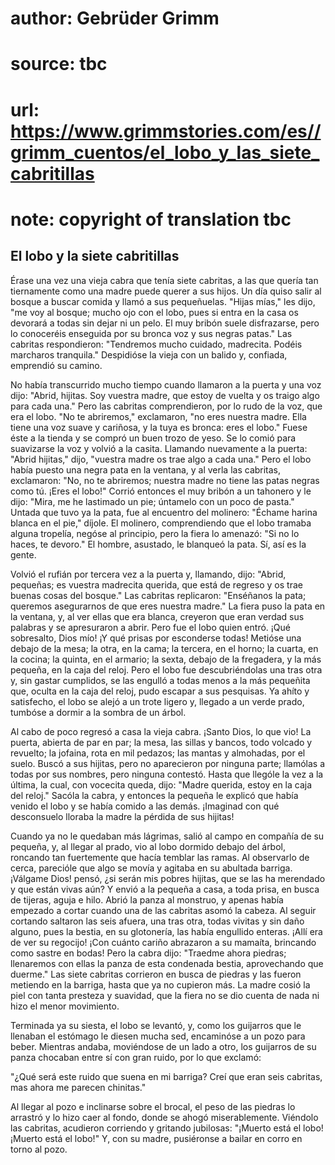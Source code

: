 # author: Gebrüder Grimm
# source: tbc
# url: https://www.grimmstories.com/es//grimm_cuentos/el_lobo_y_las_siete_cabritillas
# note: copyright of translation tbc

## El lobo y la siete cabritillas 

Érase una vez una vieja cabra que tenía siete cabritas, a las que quería
tan tiernamente como una madre puede querer a sus hijos. Un día quiso
salir al bosque a buscar comida y llamó a sus pequeñuelas. "Hijas
mías," les dijo, "me voy al bosque; mucho ojo con el lobo, pues si
entra en la casa os devorará a todas sin dejar ni un pelo. El muy bribón
suele disfrazarse, pero lo conoceréis enseguida por su bronca voz y sus
negras patas." Las cabritas respondieron: "Tendremos mucho cuidado,
madrecita. Podéis marcharos tranquila." Despidióse la vieja con un
balido y, confiada, emprendió su camino.

No había transcurrido mucho tiempo cuando llamaron a la puerta y una voz
dijo: "Abrid, hijitas. Soy vuestra madre, que estoy de vuelta y os
traigo algo para cada una." Pero las cabritas comprendieron, por lo
rudo de la voz, que era el lobo. "No te abriremos," exclamaron, "no
eres nuestra madre. Ella tiene una voz suave y cariñosa, y la tuya es
bronca: eres el lobo." Fuese éste a la tienda y se compró un buen trozo
de yeso. Se lo comió para suavizarse la voz y volvió a la casita.
Llamando nuevamente a la puerta: "Abrid hijitas," dijo, "vuestra
madre os trae algo a cada una." Pero el lobo había puesto una negra
pata en la ventana, y al verla las cabritas, exclamaron: "No, no te
abriremos; nuestra madre no tiene las patas negras como tú. ¡Eres el
lobo!" Corrió entonces el muy bribón a un tahonero y le dijo: "Mira,
me he lastimado un pie; úntamelo con un poco de pasta." Untada que tuvo
ya la pata, fue al encuentro del molinero: "Échame harina blanca en el
pie," díjole. El molinero, comprendiendo que el lobo tramaba alguna
tropelía, negóse al principio, pero la fiera lo amenazó: "Si no lo
haces, te devoro." El hombre, asustado, le blanqueó la pata. Sí, así es
la gente.

Volvió el rufián por tercera vez a la puerta y, llamando, dijo: "Abrid,
pequeñas; es vuestra madrecita querida, que está de regreso y os trae
buenas cosas del bosque." Las cabritas replicaron: "Enséñanos la pata;
queremos asegurarnos de que eres nuestra madre." La fiera puso la pata
en la ventana, y, al ver ellas que era blanca, creyeron que eran verdad
sus palabras y se apresuraron a abrir. Pero fue el lobo quien entró.
¡Qué sobresalto, Dios mío! ¡Y qué prisas por esconderse todas! Metióse
una debajo de la mesa; la otra, en la cama; la tercera, en el horno; la
cuarta, en la cocina; la quinta, en el armario; la sexta, debajo de la
fregadera, y la más pequeña, en la caja del reloj. Pero el lobo fue
descubriéndolas una tras otra y, sin gastar cumplidos, se las engulló a
todas menos a la más pequeñita que, oculta en la caja del reloj, pudo
escapar a sus pesquisas. Ya ahíto y satisfecho, el lobo se alejó a un
trote ligero y, llegado a un verde prado, tumbóse a dormir a la sombra
de un árbol.

Al cabo de poco regresó a casa la vieja cabra. ¡Santo Dios, lo que vio!
La puerta, abierta de par en par; la mesa, las sillas y bancos, todo
volcado y revuelto; la jofaina, rota en mil pedazos; las mantas y
almohadas, por el suelo. Buscó a sus hijitas, pero no aparecieron por
ninguna parte; llamólas a todas por sus nombres, pero ninguna contestó.
Hasta que llególe la vez a la última, la cual, con vocecita queda, dijo:
"Madre querida, estoy en la caja del reloj." Sacóla la cabra, y
entonces la pequeña le explicó que había venido el lobo y se había
comido a las demás. ¡Imaginad con qué desconsuelo lloraba la madre la
pérdida de sus hijitas!

Cuando ya no le quedaban más lágrimas, salió al campo en compañía de su
pequeña, y, al llegar al prado, vio al lobo dormido debajo del árbol,
roncando tan fuertemente que hacía temblar las ramas. Al observarlo de
cerca, parecióle que algo se movía y agitaba en su abultada barriga.
¡Válgame Dios! pensó, ¿si serán mis pobres hijitas, que se las ha
merendado y que están vivas aún? Y envió a la pequeña a casa, a toda
prisa, en busca de tijeras, aguja e hilo. Abrió la panza al monstruo, y
apenas había empezado a cortar cuando una de las cabritas asomó la
cabeza. Al seguir cortando saltaron las seis afuera, una tras otra,
todas vivitas y sin daño alguno, pues la bestia, en su glotonería, las
había engullido enteras. ¡Allí era de ver su regocijo! ¡Con cuánto
cariño abrazaron a su mamaíta, brincando como sastre en bodas! Pero la
cabra dijo: "Traedme ahora piedras; llenaremos con ellas la panza de
esta condenada bestia, aprovechando que duerme." Las siete cabritas
corrieron en busca de piedras y las fueron metiendo en la barriga, hasta
que ya no cupieron más. La madre cosió la piel con tanta presteza y
suavidad, que la fiera no se dio cuenta de nada ni hizo el menor
movimiento.

Terminada ya su siesta, el lobo se levantó, y, como los guijarros que le
llenaban el estómago le diesen mucha sed, encaminóse a un pozo para
beber. Mientras andaba, moviéndose de un lado a otro, los guijarros de
su panza chocaban entre sí con gran ruido, por lo que exclamó:

"¿Qué será este ruido
que suena en mi barriga?
Creí que eran seis cabritas,
mas ahora me parecen chinitas."

Al llegar al pozo e inclinarse sobre el brocal, el peso de las piedras
lo arrastró y lo hizo caer al fondo, donde se ahogó miserablemente.
Viéndolo las cabritas, acudieron corriendo y gritando jubilosas:
"¡Muerto está el lobo! ¡Muerto está el lobo!" Y, con su madre,
pusiéronse a bailar en corro en torno al pozo.
